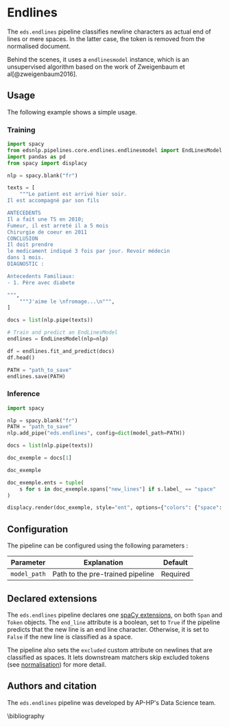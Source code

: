 # Endlines

The `eds.endlines` pipeline classifies newline characters as actual end of lines or mere spaces. In the latter case, the token is removed from the normalised document.

Behind the scenes, it uses a `endlinesmodel` instance, which is an unsupervised algorithm based on the work of Zweigenbaum et al[@zweigenbaum2016].

## Usage

The following example shows a simple usage.

### Training

```python
import spacy
from edsnlp.pipelines.core.endlines.endlinesmodel import EndLinesModel
import pandas as pd
from spacy import displacy

nlp = spacy.blank("fr")

texts = [
    """Le patient est arrivé hier soir.
Il est accompagné par son fils

ANTECEDENTS
Il a fait une TS en 2010;
Fumeur, il est arreté il a 5 mois
Chirurgie de coeur en 2011
CONCLUSION
Il doit prendre
le medicament indiqué 3 fois par jour. Revoir médecin
dans 1 mois.
DIAGNOSTIC :

Antecedents Familiaux:
- 1. Père avec diabete

""",
    """J'aime le \nfromage...\n""",
]

docs = list(nlp.pipe(texts))

# Train and predict an EndLinesModel
endlines = EndLinesModel(nlp=nlp)

df = endlines.fit_and_predict(docs)
df.head()

PATH = "path_to_save"
endlines.save(PATH)
```

### Inference

```python
import spacy

nlp = spacy.blank("fr")
PATH = "path_to_save"
nlp.add_pipe("eds.endlines", config=dict(model_path=PATH))

docs = list(nlp.pipe(texts))

doc_exemple = docs[1]

doc_exemple

doc_exemple.ents = tuple(
    s for s in doc_exemple.spans["new_lines"] if s.label_ == "space"
)

displacy.render(doc_exemple, style="ent", options={"colors": {"space": "red"}})
```

## Configuration

The pipeline can be configured using the following parameters :

| Parameter    | Explanation                      | Default  |
| ------------ | -------------------------------- | -------- |
| `model_path` | Path to the pre-trained pipeline | Required |

## Declared extensions

The `eds.endlines` pipeline declares one [spaCy extensions](https://spacy.io/usage/processing-pipelines#custom-components-attributes), on both `Span` and `Token` objects. The `end_line` attribute is a boolean, set to `True` if the pipeline predicts that the new line is an end line character. Otherwise, it is set to `False` if the new line is classified as a space.

The pipeline also sets the `excluded` custom attribute on newlines that are classified as spaces. It lets downstream matchers skip excluded tokens (see [normalisation](./normalisation.md)) for more detail.

## Authors and citation

The `eds.endlines` pipeline was developed by AP-HP's Data Science team.

\bibliography
